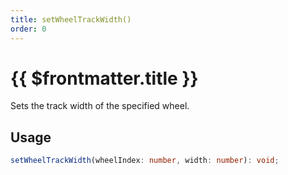 ```yaml
---
title: setWheelTrackWidth()
order: 0
---
```


# {{ $frontmatter.title }}

Sets the track width of the specified wheel.

## Usage

```ts
setWheelTrackWidth(wheelIndex: number, width: number): void;
```
